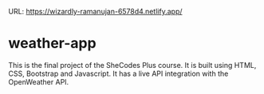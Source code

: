 URL: https://wizardly-ramanujan-6578d4.netlify.app/
# weather-app
This is the final project of the SheCodes Plus course. It is built using HTML, CSS, Bootstrap and Javascript. It has a live API integration with the OpenWeather API.

